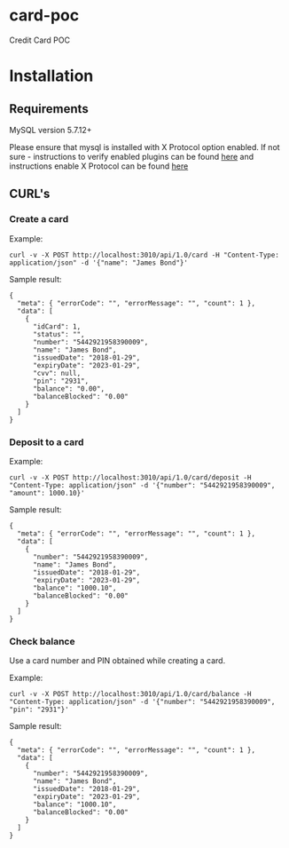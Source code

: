 # card-poc
Credit Card POC

# Installation

## Requirements

MySQL version 5.7.12+

Please ensure that mysql is installed with X Protocol option enabled. If not sure - instructions to verify enabled plugins can be found [here](https://dev.mysql.com/doc/refman/5.7/en/obtaining-plugin-information.html) and instructions enable X Protocol can be found [here](https://dev.mysql.com/doc/refman/5.7/en/document-store-setting-up.html)


## CURL's

### Create a card

Example:
```
curl -v -X POST http://localhost:3010/api/1.0/card -H "Content-Type: application/json" -d '{"name": "James Bond"}'
```

Sample result:
```
{
  "meta": { "errorCode": "", "errorMessage": "", "count": 1 },
  "data": [
    {
      "idCard": 1,
      "status": "",
      "number": "5442921958390009",
      "name": "James Bond",
      "issuedDate": "2018-01-29",
      "expiryDate": "2023-01-29",
      "cvv": null,
      "pin": "2931",
      "balance": "0.00",
      "balanceBlocked": "0.00"
    }
  ]
}
```

### Deposit to a card

Example:
```
curl -v -X POST http://localhost:3010/api/1.0/card/deposit -H "Content-Type: application/json" -d '{"number": "5442921958390009", "amount": 1000.10}'
```

Sample result:
```
{
  "meta": { "errorCode": "", "errorMessage": "", "count": 1 },
  "data": [
    {
      "number": "5442921958390009",
      "name": "James Bond",
      "issuedDate": "2018-01-29",
      "expiryDate": "2023-01-29",
      "balance": "1000.10",
      "balanceBlocked": "0.00"
    }
  ]
}
```

### Check balance

Use a card number and PIN obtained while creating a card.

Example:
```
curl -v -X POST http://localhost:3010/api/1.0/card/balance -H "Content-Type: application/json" -d '{"number": "5442921958390009", "pin": "2931"}'
```

Sample result:
```
{
  "meta": { "errorCode": "", "errorMessage": "", "count": 1 },
  "data": [
    {
      "number": "5442921958390009",
      "name": "James Bond",
      "issuedDate": "2018-01-29",
      "expiryDate": "2023-01-29",
      "balance": "1000.10",
      "balanceBlocked": "0.00"
    }
  ]
}
```

